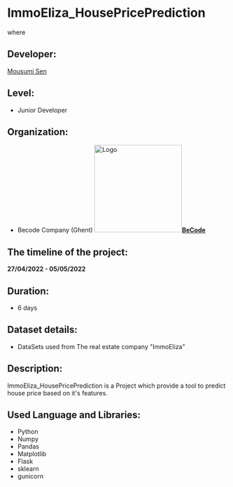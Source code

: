 
<h1> <align="center">ImmoEliza_HousePricePrediction</h1>
where

## Developer: 

<a href="https://https://github.com/MousumiAria"> Mousumi Sen</a>

## Level: 
* Junior Developer

## Organization:
* Becode Company (Ghent)
<img src="https://becode.org/app/uploads/2021/06/logo-becode.png" alt="Logo" width="200" height="200"><a href="https://github.com/becodeorg"><strong>BeCode</strong></a>

## The timeline of the project: 
**27/04/2022 - 05/05/2022**

## Duration: 
* 6 days


## Dataset details:
* DataSets used from The real estate company "ImmoEliza" 


## Description:
ImmoEliza_HousePricePrediction is a Project  which provide a tool to predict house price based on it's features. 


## Used Language and Libraries:

* Python
* Numpy
* Pandas 
* Matplotlib
* Flask
* sklearn
* gunicorn


